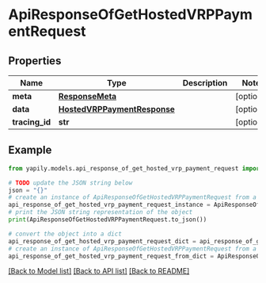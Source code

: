 # ApiResponseOfGetHostedVRPPaymentRequest


## Properties

Name | Type | Description | Notes
------------ | ------------- | ------------- | -------------
**meta** | [**ResponseMeta**](ResponseMeta.md) |  | [optional] 
**data** | [**HostedVRPPaymentResponse**](HostedVRPPaymentResponse.md) |  | [optional] 
**tracing_id** | **str** |  | [optional] 

## Example

```python
from yapily.models.api_response_of_get_hosted_vrp_payment_request import ApiResponseOfGetHostedVRPPaymentRequest

# TODO update the JSON string below
json = "{}"
# create an instance of ApiResponseOfGetHostedVRPPaymentRequest from a JSON string
api_response_of_get_hosted_vrp_payment_request_instance = ApiResponseOfGetHostedVRPPaymentRequest.from_json(json)
# print the JSON string representation of the object
print(ApiResponseOfGetHostedVRPPaymentRequest.to_json())

# convert the object into a dict
api_response_of_get_hosted_vrp_payment_request_dict = api_response_of_get_hosted_vrp_payment_request_instance.to_dict()
# create an instance of ApiResponseOfGetHostedVRPPaymentRequest from a dict
api_response_of_get_hosted_vrp_payment_request_from_dict = ApiResponseOfGetHostedVRPPaymentRequest.from_dict(api_response_of_get_hosted_vrp_payment_request_dict)
```
[[Back to Model list]](../README.md#documentation-for-models) [[Back to API list]](../README.md#documentation-for-api-endpoints) [[Back to README]](../README.md)


